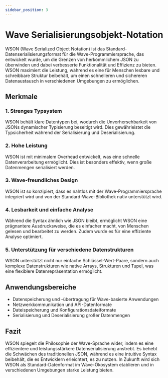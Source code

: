 ```yaml
---
sidebar_position: 3
---
```


# Wave Serialisierungsobjekt-Notation
WSON (Wave Serialized Object Notation) ist das Standard-Datenserialisierungsformat für die Wave-Programmiersprache, das entwickelt wurde, um die Grenzen von herkömmlichem JSON zu überwinden und dabei verbesserte Funktionalität und Effizienz zu bieten. WSON maximiert die Leistung, während es eine für Menschen lesbare und schreibbare Struktur beibehält, um einen schnelleren und sichereren Datenaustausch in verschiedenen Umgebungen zu ermöglichen.

## Merkmale
### 1. **Strenges Typsystem**
WSON behält klare Datentypen bei, wodurch die Unvorhersehbarkeit von JSONs dynamischer Typisierung beseitigt wird. Dies gewährleistet die Typsicherheit während der Serialisierung und Deserialisierung.

### 2. **Hohe Leistung**
WSON ist mit minimalem Overhead entwickelt, was eine schnelle Datenverarbeitung ermöglicht. Dies ist besonders effektiv, wenn große Datenmengen serialisiert werden.

### 3. **Wave-freundliches Design**
WSON ist so konzipiert, dass es nahtlos mit der Wave-Programmiersprache integriert wird und von der Standard-Wave-Bibliothek nativ unterstützt wird.

### 4. **Lesbarkeit und einfache Analyse**
Während die Syntax ähnlich wie JSON bleibt, ermöglicht WSON eine prägnantere Ausdrucksweise, die es einfacher macht, von Menschen gelesen und bearbeitet zu werden. Zudem wurde es für eine effiziente Analyse optimiert.

### 5. **Unterstützung für verschiedene Datenstrukturen**
WSON unterstützt nicht nur einfache Schlüssel-Wert-Paare, sondern auch komplexe Datenstrukturen wie native Arrays, Strukturen und Tupel, was eine flexiblere Datenrepräsentation ermöglicht.

## Anwendungsbereiche
* Datenspeicherung und -übertragung für Wave-basierte Anwendungen
* Netzwerkkommunikation und API-Datenformate
* Dateispeicherung und Konfigurationsdateiformate
* Serialisierung und Deserialisierung großer Datenmengen

## Fazit
WSON spiegelt die Philosophie der Wave-Sprache wider, indem es eine effizientere und leistungsstärkere Datenserialisierung anstrebt. Es behebt die Schwächen des traditionellen JSON, während es eine intuitive Syntax beibehält, die es Entwicklern erleichtert, es zu nutzen. In Zukunft wird sich WSON als Standard-Datenformat im Wave-Ökosystem etablieren und in verschiedenen Umgebungen starke Leistung bieten.

